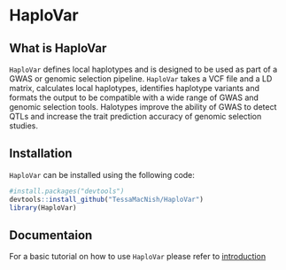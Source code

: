 # HaploVar

## What is HaploVar

`HaploVar` defines local haplotypes and is designed to be used as part of a GWAS or genomic selection pipeline. `HaploVar` takes a VCF file and a LD matrix, calculates local haplotypes, identifies haplotype variants and formats the output to be compatible with a wide range of GWAS and genomic selection tools. Halotypes improve the ability of GWAS to detect QTLs and increase the trait prediction accuracy of genomic selection studies. 

## Installation

`HaploVar` can be installed using the following code:

``` r
#install.packages("devtools")
devtools::install_github("TessaMacNish/HaploVar")
library(HaploVar)
```
## Documentaion

For a basic tutorial on how to use `HaploVar` please refer to [introduction](https://htmlpreview.github.io/?https://github.com/TessaMacNish/HaploVar/blob/main/vignettes/introduction.html)
